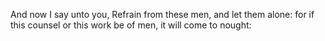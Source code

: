 And now I say unto you, Refrain from these men, and let them alone: for if this counsel or this work be of men, it will come to nought:

